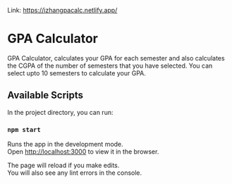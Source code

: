 Link:
https://izhangpacalc.netlify.app/

# GPA Calculator

GPA Calculator, calculates your GPA for each semester and also calculates the CGPA of the number of semesters that you have selected.
You can select upto 10 semesters to calculate your GPA.


## Available Scripts

In the project directory, you can run:

### `npm start`

Runs the app in the development mode.\
Open [http://localhost:3000](http://localhost:3000) to view it in the browser.

The page will reload if you make edits.\
You will also see any lint errors in the console.
